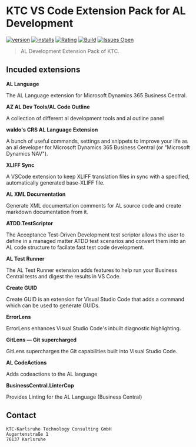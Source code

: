# KTC VS Code Extension Pack for AL Development


[![version](https://img.shields.io/vscode-marketplace/v/KTC-GmbH.al-ktc-dev.svg?style=flat-square&label=vscode%20marketplace)](https://marketplace.visualstudio.com/items?itemName=KTC-GmbH.al-ktc-dev)
[![installs](https://img.shields.io/vscode-marketplace/d/KTC-GmbH.al-ktc-dev.svg?style=flat-square)](https://marketplace.visualstudio.com/items?itemName=KTC-GmbH.al-ktc-dev)
[![Rating](https://img.shields.io/visual-studio-marketplace/r/KTC-GmbH.al-ktc-dev?style=flat-square)](https://marketplace.visualstudio.com/items?itemName=KTC-GmbH.al-ktc-dev&ssr=false#review-details)
[![Build](https://img.shields.io/github/workflow/status/ktc-gmbh/al-ktc-dev/Build/main?style=flat-square)](https://github.com/KTC-GmbH/al-ktc-dev/actions)
[![Issues Open](https://img.shields.io/github/issues-raw/ktc-gmbh/al-ktc-dev?style=flat-square)](https://github.com/KTC-GmbH/al-ktc-dev/issues?q=is%3Aissue+is%3Aopen+)

> AL Development Extension Pack of KTC.

## Incuded extensions

**AL Language** 

The AL Language extension for Microsoft Dynamics 365 Business Central.


**AZ AL Dev Tools/AL Code Outline**

A collection of different al development tools and al outline panel 


**waldo's CRS AL Language Extension**

A bunch of useful commands, settings and snippets to improve your life as an al developer for Microsoft Dynamics 365 Business Central (or "Microsoft Dynamics NAV").

**XLIFF Sync**

A VSCode extension to keep XLIFF translation files in sync with a specified, automatically generated base-XLIFF file.

**AL XML Documentation**

Generate XML documentation comments for AL source code and create markdown documentation from it.

**ATDD.TestScriptor**

The Acceptance Test-Driven Development test scriptor allows the user to define in a managed matter ATDD test scenarios and convert them into an AL code structure to facilate fast test code development.

**AL Test Runner**

The AL Test Runner extension adds features to help run your Business Central tests and digest the results in VS Code. 

**Create GUID**

Create GUID is an extension for Visual Studio Code that adds a command which can be used to generate GUIDs.

**ErrorLens**

ErrorLens enhances Visual Studio Code's inbuilt diagnostic highlighting.

**GitLens — Git supercharged**

GitLens supercharges the Git capabilities built into Visual Studio Code.

**AL CodeActions**

Adds codeactions to the AL language

**BusinessCentral.LinterCop**

Provides Linting for the AL Language (Business Central)


## Contact

```
KTC-Karlsruhe Technology Consulting GmbH
Augartenstraße 1
76137 Karlsruhe
```
